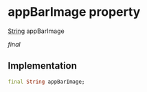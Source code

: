 


# appBarImage property






[String](https://api.flutter.dev/flutter/dart-core/String-class.html) appBarImage
  
_final_






## Implementation

```dart
final String appBarImage;


```







